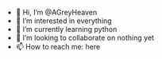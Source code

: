 - 👋 Hi, I’m @AGreyHeaven
- 👀 I’m interested in everything
- 🌱 I’m currently learning python
- 💞️ I’m looking to collaborate on nothing yet
- 📫 How to reach me: here

<!---
AGreyHeaven/AGreyHeaven is a ✨ special ✨ repository because its `README.md` (this file) appears on your GitHub profile.
You can click the Preview link to take a look at your changes.
--->
